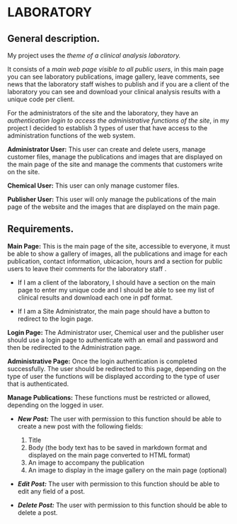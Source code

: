 # LABORATORY

## General description.

My project uses the *theme of a clinical analysis laboratory.*

It consists of a *main web page visible to all public users*, in this main page you can see laboratory publications, image gallery, leave comments, see news that the laboratory staff wishes to publish and if you are a client of the laboratory you can see and download your clinical analysis results with a unique code per client.

For the administrators of the site and the laboratory, they have an *authentication login to access the administrative functions of the site*, in my project I decided to establish 3 types of user that have access to the administration functions of the web system.

**Administrator User:** This user can create and delete users, manage customer files, manage the publications and images that are displayed on the main page of the site and manage the comments that customers write on the site.

**Chemical User:** This user can only manage customer files.

**Publisher User:** This user will only manage the publications of the main page of the website and the images that are displayed on the main page.


## Requirements.

**Main Page:** This is the main page of the site, accessible to everyone, it must be able to show a gallery of images, all the publications and image for each publication, contact information, ubicacion, hours and a section for public users to leave their comments for the laboratory staff .

- If I am a client of the laboratory, I should have a section on the main page to enter my unique code and I should be able to see my list of clinical results and download each one in pdf format.

- If I am a Site Administrator, the main page should have a button to redirect to the login page.

**Login Page:** The Administrator user, Chemical user and the publisher user should use a login page to authenticate with an email and password and then be redirected to the Administration page.

**Administrative Page:** Once the login authentication is completed successfully. The user should be redirected to this page, depending on the type of user the functions will be displayed according to the type of user that is authenticated.

**Manage Publications:** These functions must be restricted or allowed, depending on the logged in user.

- ***New Post:*** The user with permission to this function should be able to create a new post with the following fields:
  1. Title
  2. Body (the body text has to be saved in markdown format and displayed on the main page converted to HTML format)
  3. An image to accompany the publication
  4. An image to display in the image gallery on the main page (optional)

- ***Edit Post:*** The user with permission to this function should be able to edit any field of a post.

- ***Delete Post:*** The user with permission to this function should be able to delete a post.










